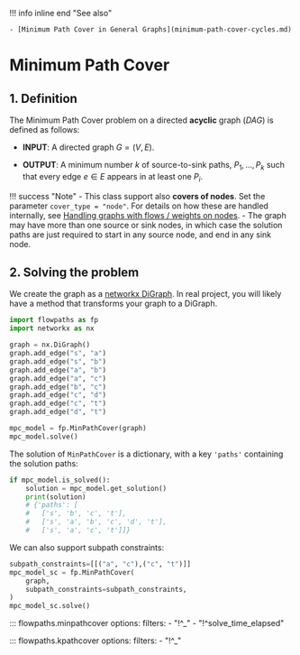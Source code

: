 !!! info inline end "See also"

    - [Minimum Path Cover in General Graphs](minimum-path-cover-cycles.md)

# Minimum Path Cover

## 1. Definition

The Minimum Path Cover problem on a directed **acyclic** graph (*DAG*) is defined as follows:

- **INPUT**: A directed graph $G = (V,E)$.

- **OUTPUT**: A minimum number $k$ of source-to-sink paths, $P_1,\dots,P_k$ such that every edge $e \in E$ appears in at least one $P_i$.

!!! success "Note"
    - This class support also **covers of nodes**. Set the parameter `cover_type = "node"`. For details on how these are handled internally, see [Handling graphs with flows / weights on nodes](node-expanded-digraph.md).
    - The graph may have more than one source or sink nodes, in which case the solution paths are just required to start in any source node, and end in any sink node.

## 2. Solving the problem

We create the graph as a [networkx DiGraph](https://networkx.org/documentation/stable/reference/classes/digraph.html). In real project, you will likely have a method that transforms your graph to a DiGraph.

``` python
import flowpaths as fp
import networkx as nx

graph = nx.DiGraph()
graph.add_edge("s", "a")
graph.add_edge("s", "b")
graph.add_edge("a", "b")
graph.add_edge("a", "c")
graph.add_edge("b", "c")
graph.add_edge("c", "d")
graph.add_edge("c", "t")
graph.add_edge("d", "t")

mpc_model = fp.MinPathCover(graph)
mpc_model.solve()
```

The solution of `MinPathCover` is a dictionary, with a key `'paths'` containing the solution paths:

``` python
if mpc_model.is_solved():
    solution = mpc_model.get_solution()
    print(solution)
    # {'paths': [
    #   ['s', 'b', 'c', 't'], 
    #   ['s', 'a', 'b', 'c', 'd', 't'], 
    #   ['s', 'a', 'c', 't']]} 
```

We can also support subpath constraints:

``` python
subpath_constraints=[[("a", "c"),("c", "t")]]
mpc_model_sc = fp.MinPathCover(
    graph,
    subpath_constraints=subpath_constraints,
)
mpc_model_sc.solve()
```

::: flowpaths.minpathcover
    options:
      filters: 
        - "!^_"
        - "!^solve_time_elapsed"

::: flowpaths.kpathcover
    options:
      filters: 
        - "!^_"